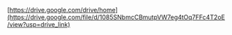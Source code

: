 [https://drive.google.com/drive/home](https://drive.google.com/file/d/1085SNbmcCBmutpVW7eg4tOq7FFc4T2oE/view?usp=drive_link)
